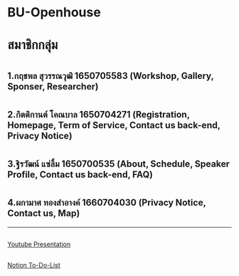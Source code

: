 ﻿# BU-Openhouse
# สมาชิกกลุ่ม
# <sup><sub>1.กฤชพล สุวรรณ​วุฒิ​   1650705583 (Workshop, Gallery, Sponser, Researcher)</sub></sup>
# <sup><sub>2.กิตติกานต์ โคณบาล 1650704271 (Registration, Homepage, Term of Service, Contact us back-end, Privacy Notice)</sub></sup>
# <sup><sub>3.ฐิรวัฒน์ แซ่ลิ้ม 1650700535 (About, Schedule, Speaker Profile, Contact us back-end, FAQ)</sub></sup>
# <sup><sub>4.ผกามาศ ทองสำอางค์ 1660704030 (Privacy Notice, Contact us, Map)</sub></sup>
-----------------------------------------------------------------------------------------
##
[Youtube Presentation](https://youtu.be/wtasXzRxSqU)
##
[Notion To-Do-List](Project_CS319_to-do-list.pdf)
